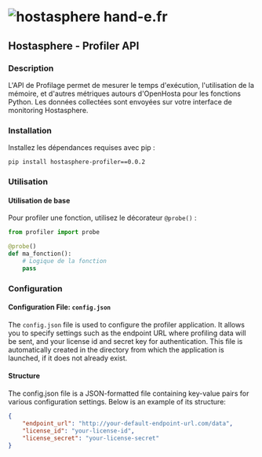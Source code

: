 # ![hostasphere](https://avatars.githubusercontent.com/u/164780978?s=30 "logo") hand-e.fr

## Hostasphere - Profiler API

### Description
L'API de Profilage permet de mesurer le temps d'exécution, l'utilisation de la 
mémoire, et d'autres métriques autours d'OpenHosta pour les fonctions Python. 
Les données collectées sont envoyées sur votre interface de monitoring Hostasphere.

### Installation
Installez les dépendances requises avec pip :
```schell
pip install hostasphere-profiler==0.0.2
```

### Utilisation
#### Utilisation de base
Pour profiler une fonction, utilisez le décorateur `@probe()` :

```python
from profiler import probe

@probe()
def ma_fonction():
    # Logique de la fonction
    pass
```

### Configuration
#### Configuration File: `config.json`
The `config.json` file is used to configure the profiler application. 
It allows you to specify settings such as the endpoint URL where profiling data will be sent, 
and your license id and secret key for authentication.
This file is automatically created in the directory from which the application is launched,
if it does not already exist.

#### Structure
The config.json file is a JSON-formatted file containing key-value pairs for various configuration settings. Below is an example of its structure:
```json
{
    "endpoint_url": "http://your-default-endpoint-url.com/data",
    "license_id": "your-license-id",
    "license_secret": "your-license-secret"
}
```